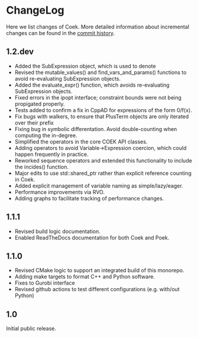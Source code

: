 # ChangeLog

Here we list changes of Coek.  More detailed information about incremental changes can be found in the
[commit history](https://github.com/sandialabs/coek/commits).

## 1.2.dev

* Added the SubExpression object, which is used to denote 
* Revised the mutable_values() and find_vars_and_params() functions to avoid re-evaluating SubExpression objects.
* Added the  evaluate_expr() function, which avoids re-evaluating SubExpression objects.
* Fixed errors in the ipopt interface; constraint bounds were not being propigated properly.
* Tests added to confirm a fix in CppAD for expressions of the form 0/f(x).
* Fix bugs with walkers, to ensure that PlusTerm objects are only iterated over their prefix
* Fixing bug in symbolic differentation.  Avoid double-counting when computing the in-degree.
* Simplified the operators in the core COEK API classes.
* Adding operators to avoid Variable->Expression coercion, which could happen frequently in practice.
* Reworked sequence operators and extended this functionality to include the incides() function.
* Major edits to use std::shared_ptr rather than explicit reference counting in Coek.
* Added explicit management of variable naming as simple/lazy/eager.
* Performance improvements via RVO.
* Adding graphs to facilitate tracking of performance changes.

## 1.1.1

* Revised build logic documentation.
* Enabled ReadTheDocs documentation for both Coek and Poek.

## 1.1.0

* Revised CMake logic to support an integrated build of this monorepo.
* Adding make targets to format C++ and Python software.
* Fixes to Gurobi interface
* Revised github actions to test different configurations (e.g. with/out Python)

## 1.0

Initial public release.
